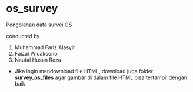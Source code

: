 # os_survey
Pengolahan data survei OS

conducted by
1. Muhammad Fariz Alasyir
2. Faizal Wicaksono
3. Naufal Husan Reza

- Jika ingin mendownload file HTML, download juga folder <b>survey_os_files</b> agar gambar di dalam file HTML bisa tertampil dengan baik
